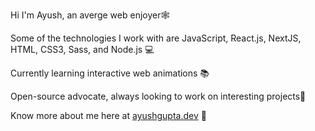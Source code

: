 Hi I'm Ayush, an averge web enjoyer🕸️

Some of the technologies I work with are JavaScript, React.js, NextJS, HTML, CSS3, Sass, and Node.js 💻

Currently learning interactive web animations 📚

Open-source advocate, always looking to work on interesting projects🌱

Know more about me here at [ayushgupta.dev](https://ayushgupa.dev) 🚀
